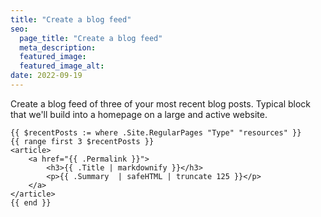 ```yaml
---
title: "Create a blog feed"
seo:
  page_title: "Create a blog feed"
  meta_description:
  featured_image:
  featured_image_alt:
date: 2022-09-19
---
```


Create a blog feed of three of your most recent blog posts. Typical block that we'll build into a homepage on a large and active website.

```
{{ $recentPosts := where .Site.RegularPages "Type" "resources" }}
{{ range first 3 $recentPosts }}
<article>
    <a href="{{ .Permalink }}">
        <h3>{{ .Title | markdownify }}</h3>
        <p>{{ .Summary  | safeHTML | truncate 125 }}</p>
    </a>
</article>
{{ end }}
```
